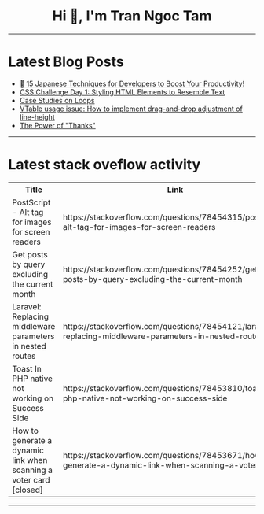 <h1 align="center">Hi 👋, I'm Tran Ngoc Tam</h1>

---

# Latest Blog Posts 
<!-- BLOG-POST-LIST:START -->
- [🍱 15 Japanese Techniques for Developers to Boost Your Productivity!](https://dev.to/evergrowingdev/15-japanese-techniques-for-developers-to-boost-your-productivity-2g55)
- [CSS Challenge Day 1: Styling HTML Elements to Resemble Text](https://dev.to/krunalsinh/css-challenge-day-1-styling-html-elements-to-resemble-text-5ha9)
- [Case Studies on Loops](https://dev.to/paulike/case-studies-on-loops-27l1)
- [VTable usage issue: How to implement drag-and-drop adjustment of line-height](https://dev.to/rayssss/vtable-usage-issue-how-to-implement-drag-and-drop-adjustment-of-line-height-709)
- [The Power of &quot;Thanks&quot;](https://dev.to/bearbob/the-power-of-thanks-1c70)
<!-- BLOG-POST-LIST:END -->

---

# Latest stack oveflow activity
<table>
  <tr><th>Title</th><th>Link</th></tr>
  <!-- STACKOVERFLOW:START --><tr><td>PostScript - Alt tag for images for screen readers</td><td>https://stackoverflow.com/questions/78454315/postscript-alt-tag-for-images-for-screen-readers</td></tr><tr><td>Get posts by query excluding the current month</td><td>https://stackoverflow.com/questions/78454252/get-posts-by-query-excluding-the-current-month</td></tr><tr><td>Laravel: Replacing middleware parameters in nested routes</td><td>https://stackoverflow.com/questions/78454121/laravel-replacing-middleware-parameters-in-nested-routes</td></tr><tr><td>Toast In PHP native not working on Success Side</td><td>https://stackoverflow.com/questions/78453810/toast-in-php-native-not-working-on-success-side</td></tr><tr><td>How to generate a dynamic link when scanning a voter card [closed]</td><td>https://stackoverflow.com/questions/78453671/how-to-generate-a-dynamic-link-when-scanning-a-voter-card</td></tr><!-- STACKOVERFLOW:END -->
</table>

---


